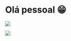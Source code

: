# Olá pessoal 😁
![](http://github-profile-summary-cards.vercel.app/api/cards/profile-details?username=ademirMaltazard&theme=default)

![](http://github-profile-summary-cards.vercel.app/api/cards/stats?username=ademirMaltazard&theme=default)
